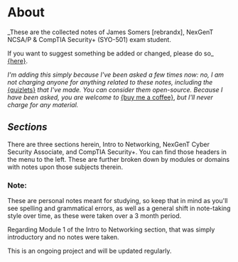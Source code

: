 # About

_These are the collected notes of James Somers \[rebrandx\], NexGenT NCSA/P & CompTIA Security+ \(SYO-501\) exam student.   
  
If you want to suggest something be added or changed, please do so_ [{](https://forms.gle/MjnsdXMfvd8hKFKU9)[here}](https://forms.gle/MjnsdXMfvd8hKFKU9).   
  
_I'm adding this simply because I've been asked a few times now: no, I am not charging anyone for anything related to these notes, including the_ [{quizlets}](%20https://quizlet.com/_919uvm?x=1jqt&i=2z4u5u) _that I've made. You can consider them open-source. Because I have been asked, you are welcome to_ [{buy me a coffee}](https://www.buymeacoffee.com/odinn), _but I'll never charge for any material._

## _Sections_

There are three sections herein, Intro to Networking, NexGenT Cyber Security Associate, and CompTIA Security+. You can find those headers in the menu to the left. These are further broken down by modules or domains with notes upon those subjects therein. 

### Note:

These are personal notes meant for studying, so keep that in mind as you'll see spelling and grammatical errors, as well as a general shift in note-taking style over time, as these were taken over a 3 month period. 

Regarding Module 1 of the Intro to Networking section, that was simply introductory and no notes were taken. 

This is an ongoing project and will be updated regularly. 

